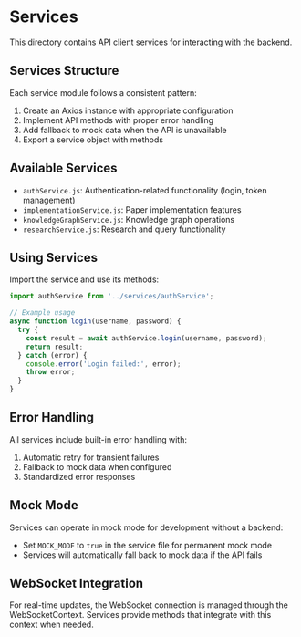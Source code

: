 # Services

This directory contains API client services for interacting with the backend.

## Services Structure

Each service module follows a consistent pattern:

1. Create an Axios instance with appropriate configuration
2. Implement API methods with proper error handling
3. Add fallback to mock data when the API is unavailable
4. Export a service object with methods

## Available Services

- `authService.js`: Authentication-related functionality (login, token management)
- `implementationService.js`: Paper implementation features
- `knowledgeGraphService.js`: Knowledge graph operations
- `researchService.js`: Research and query functionality

## Using Services

Import the service and use its methods:

```javascript
import authService from '../services/authService';

// Example usage
async function login(username, password) {
  try {
    const result = await authService.login(username, password);
    return result;
  } catch (error) {
    console.error('Login failed:', error);
    throw error;
  }
}
```

## Error Handling

All services include built-in error handling with:

1. Automatic retry for transient failures
2. Fallback to mock data when configured
3. Standardized error responses

## Mock Mode

Services can operate in mock mode for development without a backend:

- Set `MOCK_MODE` to `true` in the service file for permanent mock mode
- Services will automatically fall back to mock data if the API fails

## WebSocket Integration

For real-time updates, the WebSocket connection is managed through the WebSocketContext. Services provide methods that integrate with this context when needed.